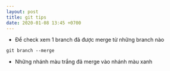 ```yaml
---
layout: post
title: git tips
date: 2020-01-08 13:45 +0700
---
```


- Để check xem 1 branch đã được merge từ những branch nào
```shell
git branch --merge
```
  + Những nhánh màu trắng đã merge vào nhánh màu xanh